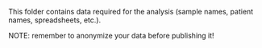 This folder contains data required for the analysis (sample names, patient names, spreadsheets, etc.).

NOTE: remember to anonymize your data before publishing it!
